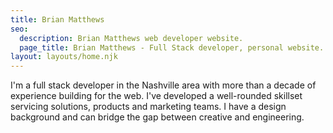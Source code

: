 ```yaml
---
title: Brian Matthews
seo:
  description: Brian Matthews web developer website.
  page_title: Brian Matthews - Full Stack developer, personal website.
layout: layouts/home.njk
---
```



I'm a full stack developer in the Nashville area with more than a decade of experience building for the web. 
I've developed a well-rounded skillset servicing solutions, products and marketing teams. 
I have a design background and can bridge the gap between creative and engineering. 